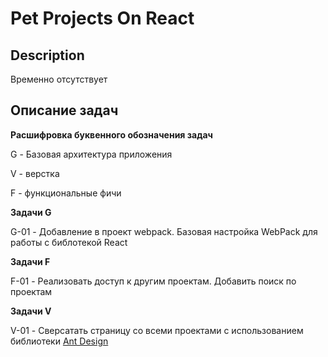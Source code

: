 # Pet Projects On React

## Description

Временно отсутствует

## Описание задач

**Расшифровка буквенного обозначения задач**

G - Базовая архитектура приложения

V - верстка

F - функциональные фичи

**Задачи G**

G-01 - Добавление в проект webpack. Базовая настройка WebPack для работы с библотекой React

**Задачи F**

F-01 - Реализовать доступ к другим проектам. Добавить поиск по проектам

**Задачи V**

V-01 - Сверсатать страницу со всеми проектами с использованием библиотеки [Ant Design](https://ant.design/)

